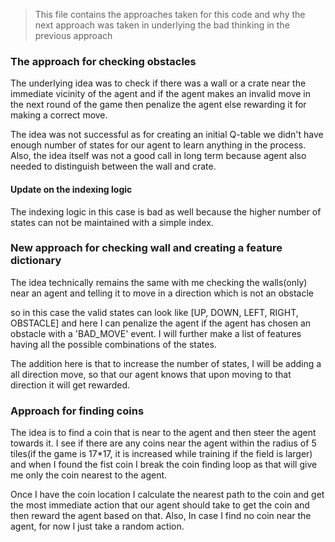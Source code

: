 >  This file contains the approaches taken for this code and why the next approach was taken
> in underlying the bad thinking in the previous approach

### The approach for checking obstacles
The underlying idea was to check if there was a wall or a crate near the immediate
vicinity of the agent and if the agent makes an invalid move in the next round of the game
then penalize the agent else rewarding it for making a correct move.

The idea was not successful as for creating an initial Q-table we didn't have enough number of states
for our agent to learn anything in the process. Also, the idea itself was not a good call in long term 
because agent also needed to distinguish between the wall and crate.

#### Update on the indexing logic
The indexing logic in this case is bad as well because the higher number of states can not be maintained with
a simple index.

### New approach for checking wall and creating a feature dictionary
The idea technically remains the same with me checking the walls(only) near an agent and telling it to move in 
a direction which is not an obstacle

so in this case the valid states can look like [UP, DOWN, LEFT, RIGHT, OBSTACLE] and here I can penalize the agent 
if the agent has chosen an obstacle with a 'BAD_MOVE' event. I will further make a list of features having all the 
possible combinations of the states.

The addition here is that to increase the number of states, I will be adding a all direction move, so that our agent
knows that upon moving to that direction it will get rewarded.

### Approach for finding coins
The idea is to find a coin that is near to the agent and then steer the agent towards it. I see if there are any coins
near the agent within the radius of 5 tiles(if the game is 17*17, it is increased while training if the field is larger)
and when I found the fist coin I break the coin finding loop as that will give me only the coin nearest to the agent.

Once I have the coin location I calculate the nearest path to the coin and get the most immediate action that our agent
should take to get the coin and then reward the agent based on that. Also, In case I find no coin near the agent, for now
I just take a random action.